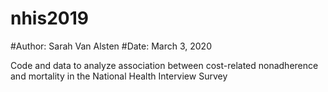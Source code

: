 # nhis2019

#Author: Sarah Van Alsten
#Date: March 3, 2020

Code and data to analyze association between cost-related nonadherence and mortality in the National Health Interview Survey
